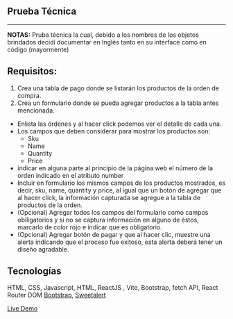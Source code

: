 ## Prueba Técnica
-----
**NOTAS:** Pruba técnica la cual, debido a los nombres de los objetos brindados decidí documentar en Inglés tanto en su interface como en código (mayormente)

## Requisitos: 
1. Crea una tabla de pago donde se listarán los productos de la orden de compra.
2. Crea un formulario donde se pueda agregar productos a la tabla antes
mencionada.
* Enlista las órdenes y al hacer click podemos ver el detalle de cada una.
* Los campos que deben considerar para mostrar los productos son:
  * Sku
  * Name
  * Quantity
  * Price
* indicar en alguna parte al principio de la página web el número de la orden indicado en el atributo number
* Incluir en formulario los mismos campos de los productos mostrados, es decir, sku, name, quantity y price, al igual que un botón de agregar que al hacer click, la información capturada se agregue a la tabla de productos de la orden.
* (Opcional) Agregar todos los campos del formulario como campos obiligatorios y si no se captura información en alguno de éstos, marcarlo de color rojo e indicar que es obligatorio.
* (Opcional) Agregar botón de pagar y que al hacer clic, muestre una alerta indicando que el proceso fue exitoso, esta alerta deberá tener un diseño agradable.

## Tecnologías
HTML, CSS, Javascript, HTML, ReactJS , Vite, Bootstrap, fetch API, React Router DOM [Bootstrap](https://getbootstrap.com/docs/3.4/), [Sweetalert](https://sweetalert.js.org/)

[Live Demo](https://65f3e69f8b038814d32cde33--chimerical-fudge-058367.netlify.app)

